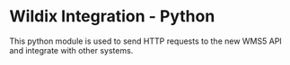 Wildix Integration - Python
=======================
This python module is used to send HTTP requests to the new WMS5 API and integrate with other systems.

